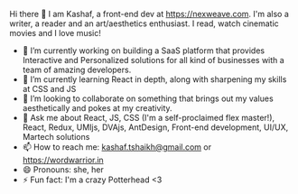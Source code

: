 Hi there 👋
I am Kashaf, a front-end dev at https://nexweave.com. I'm also a writer, a reader and an art/aesthetics enthusiast. I read, watch cinematic movies and I love music! 
- 🔭 I’m currently working on building a SaaS platform that provides Interactive and Personalized solutions for all kind of businesses with a team of amazing developers. 
- 🌱 I’m currently learning React in depth, along with sharpening my skills at CSS and JS
- 👯 I’m looking to collaborate on something that brings out my values aesthetically and pokes at my creativity.
- 💬 Ask me about React, JS, CSS (I'm a self-proclaimed flex master!), React, Redux, UMIjs, DVAjs, AntDesign, Front-end development, UI/UX, Martech solutions
- 📫 How to reach me: kashaf.tshaikh@gmail.com or https://wordwarrior.in
- 😄 Pronouns: she, her
- ⚡ Fun fact: I'm a crazy Potterhead <3

<!--
**KashafS98/KashafS98** is a ✨ _special_ ✨ repository because its `README.md` (this file) appears on your GitHub profile.

Here are some ideas to get you started:

- 🔭 I’m currently working on ...
- 🌱 I’m currently learning ...
- 👯 I’m looking to collaborate on ...
- 🤔 I’m looking for help with ...
- 💬 Ask me about ...
- 📫 How to reach me: ...
- 😄 Pronouns: ...
- ⚡ Fun fact: ...
-->
